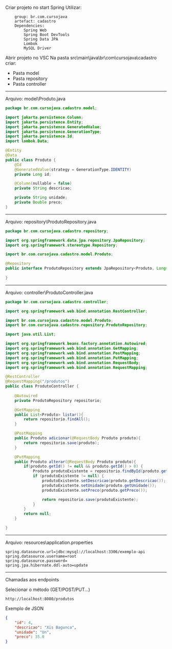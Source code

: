 
Criar projeto no start Spring
Utilizar: 
```
    group: br.com.cursojava
    artefact: cadastro
    Dependencies:
        Spring Web
        Spring Boot DevTools
        Spring Data JPA
        Lombok
        MySQL Driver
```    
Abrir projeto no VSC
Na pasta src\main\java\br\com\cursojava\cadastro criar:
- Pasta model
- Pasta repository
- Pasta controller

---
Arquivo: model\Produto.java
```java
package br.com.cursojava.cadastro.model;

import jakarta.persistence.Column;
import jakarta.persistence.Entity;
import jakarta.persistence.GeneratedValue;
import jakarta.persistence.GenerationType;
import jakarta.persistence.Id;
import lombok.Data;

@Entity
@Data
public class Produto {    
    @Id
    @GeneratedValue(strategy = GenerationType.IDENTITY)
    private Long id;

    @Column(nullable = false)
    private String descricao;

    private String unidade;
    private Double preco;
}
```
---
Arquivo: repository\ProdutoRepository.java
```java
package br.com.cursojava.cadastro.repository;

import org.springframework.data.jpa.repository.JpaRepository;
import org.springframework.stereotype.Repository;

import br.com.cursojava.cadastro.model.Produto;

@Repository
public interface ProdutoRepository extends JpaRepository<Produto, Long> {
    
}
```
---
Arquivo: controller\ProdutoController.java
```java
package br.com.cursojava.cadastro.controller;

import org.springframework.web.bind.annotation.RestController;

import br.com.cursojava.cadastro.model.Produto;
import br.com.cursojava.cadastro.repository.ProdutoRepository;

import java.util.List;

import org.springframework.beans.factory.annotation.Autowired;
import org.springframework.web.bind.annotation.GetMapping;
import org.springframework.web.bind.annotation.PostMapping;
import org.springframework.web.bind.annotation.PutMapping;
import org.springframework.web.bind.annotation.RequestBody;
import org.springframework.web.bind.annotation.RequestMapping;

@RestController
@RequestMapping("/produtos")
public class ProdutoController {
    
    @Autowired
    private ProdutoRepository repositorio;

    @GetMapping
    public List<Produto> listar(){
        return repositorio.findAll();
    }    

    @PostMapping
    public Produto adicionar(@RequestBody Produto produto){
        return repositorio.save(produto);
    }   

    @PutMapping
    public Produto alterar(@RequestBody Produto produto){
        if(produto.getId() != null && produto.getId() > 0) {
            Produto produtoExistente = repositorio.findById(produto.getId()).orElse(null);
            if (produtoExistente != null) {
                produtoExistente.setDescricao(produto.getDescricao());
                produtoExistente.setUnidade(produto.getUnidade());
                produtoExistente.setPreco(produto.getPreco());

                return repositorio.save(produtoExistente);
            }
        }
        return null;
    }

}
```
---
Arquivo: resources\application.properties
```text
spring.datasource.url=jdbc:mysql://localhost:3306/exemplo-api
spring.datasource.username=root
spring.datasource.password=
spring.jpa.hibernate.ddl-auto=update
```

---
Chamadas aos endpoints

Selecionar o método (GET/POST/PUT...)
```
http://localhost:8080/produtos
```
Exemplo de JSON
```json
{
   	"id": 4,
	"descricao": "Xis Bagunca",
	"unidade": "Un",
	"preco": 35.0
}
```

